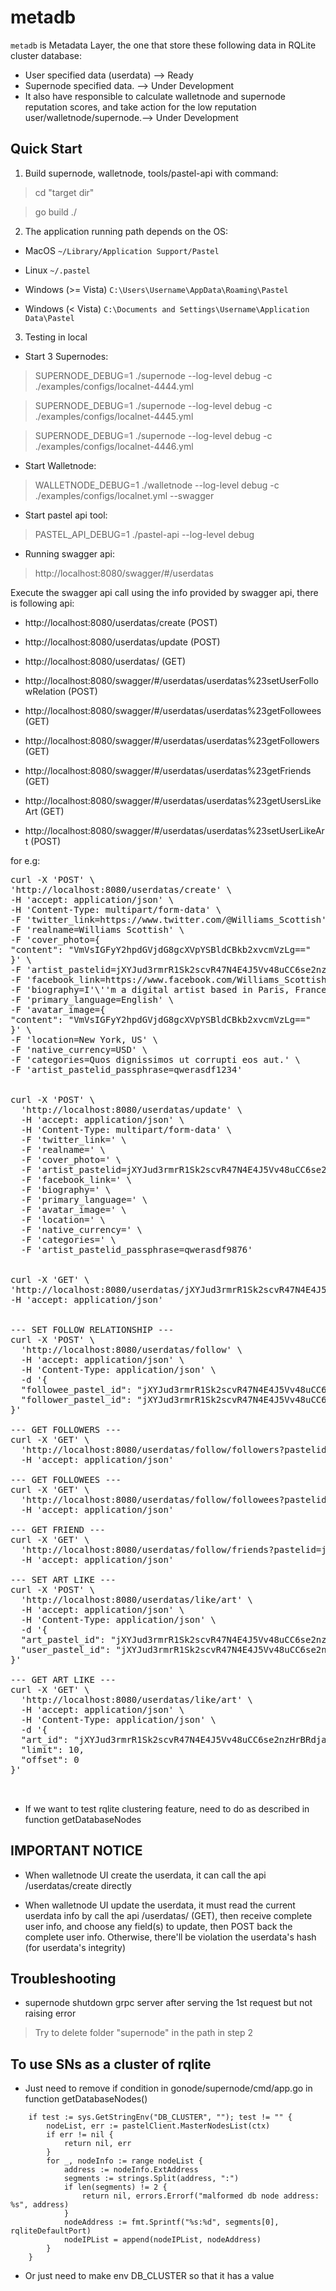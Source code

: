 # metadb

`metadb` is Metadata Layer, the one that store these following data in RQLite cluster database:
- User specified data (userdata) --> Ready
- Supernode specified data. --> Under Development
- It also have responsible to calculate walletnode and supernode reputation scores, and take action for the low reputation user/walletnode/supernode.--> Under Development

## Quick Start

 
1. Build supernode, walletnode, tools/pastel-api with command:

>cd "target  dir"

>go build ./


2. The application running path depends on the OS:

* MacOS `~/Library/Application Support/Pastel`

* Linux `~/.pastel`

* Windows (>= Vista) `C:\Users\Username\AppData\Roaming\Pastel`

* Windows (< Vista) `C:\Documents and Settings\Username\Application Data\Pastel`

  
3. Testing in local

- Start 3 Supernodes:

>SUPERNODE_DEBUG=1 ./supernode --log-level debug -c ./examples/configs/localnet-4444.yml

>SUPERNODE_DEBUG=1 ./supernode --log-level debug -c ./examples/configs/localnet-4445.yml

>SUPERNODE_DEBUG=1 ./supernode --log-level debug -c ./examples/configs/localnet-4446.yml

  

- Start Walletnode:

>WALLETNODE_DEBUG=1 ./walletnode --log-level debug -c ./examples/configs/localnet.yml --swagger

  
- Start pastel api tool:

>PASTEL_API_DEBUG=1 ./pastel-api --log-level debug

  

- Running swagger api:

>http://localhost:8080/swagger/#/userdatas

  

Execute the swagger api call using the info provided by swagger api, there is following api:

- http://localhost:8080/userdatas/create (POST)

- http://localhost:8080/userdatas/update (POST)

- http://localhost:8080/userdatas/<pastelid> (GET)

- http://localhost:8080/swagger/#/userdatas/userdatas%23setUserFollowRelation (POST)

- http://localhost:8080/swagger/#/userdatas/userdatas%23getFollowees (GET)

- http://localhost:8080/swagger/#/userdatas/userdatas%23getFollowers (GET)

- http://localhost:8080/swagger/#/userdatas/userdatas%23getFriends (GET)

- http://localhost:8080/swagger/#/userdatas/userdatas%23getUsersLikeArt (GET)

- http://localhost:8080/swagger/#/userdatas/userdatas%23setUserLikeArt (POST)
  
  

for e.g:
<pre>
curl -X 'POST' \
'http://localhost:8080/userdatas/create' \
-H 'accept: application/json' \
-H 'Content-Type: multipart/form-data' \
-F 'twitter_link=https://www.twitter.com/@Williams_Scottish' \
-F 'realname=Williams Scottish' \
-F 'cover_photo={
"content": "VmVsIGFyY2hpdGVjdG8gcXVpYSBldCBkb2xvcmVzLg=="
}' \
-F 'artist_pastelid=jXYJud3rmrR1Sk2scvR47N4E4J5Vv48uCC6se2nzHrBRdjaKj3ybPoi1Y2VVoRqi1GnQrYKjSxQAC7NBtvtEdS' \
-F 'facebook_link=https://www.facebook.com/Williams_Scottish' \
-F 'biography=I'\''m a digital artist based in Paris, France. ...' \
-F 'primary_language=English' \
-F 'avatar_image={
"content": "VmVsIGFyY2hpdGVjdG8gcXVpYSBldCBkb2xvcmVzLg=="
}' \
-F 'location=New York, US' \
-F 'native_currency=USD' \
-F 'categories=Quos dignissimos ut corrupti eos aut.' \
-F 'artist_pastelid_passphrase=qwerasdf1234'


curl -X 'POST' \
  'http://localhost:8080/userdatas/update' \
  -H 'accept: application/json' \
  -H 'Content-Type: multipart/form-data' \
  -F 'twitter_link=' \
  -F 'realname=' \
  -F 'cover_photo=' \
  -F 'artist_pastelid=jXYJud3rmrR1Sk2scvR47N4E4J5Vv48uCC6se2nzHrBRdjaKj3ybPoi1Y2VaoRqi1GnQrYKjSxQAC7NBtvtEdS' \
  -F 'facebook_link=' \
  -F 'biography=' \
  -F 'primary_language=' \
  -F 'avatar_image=' \
  -F 'location=' \
  -F 'native_currency=' \
  -F 'categories=' \
  -F 'artist_pastelid_passphrase=qwerasdf9876'

  
curl -X 'GET' \
'http://localhost:8080/userdatas/jXYJud3rmrR1Sk2scvR47N4E4J5Vv48uCC6se2nzHrBRdjaKj3ybPoi1Y2VVoRqi1GnQrYKjSxQAC7NBtvtEdS' \
-H 'accept: application/json'


--- SET FOLLOW RELATIONSHIP ---
curl -X 'POST' \
  'http://localhost:8080/userdatas/follow' \
  -H 'accept: application/json' \
  -H 'Content-Type: application/json' \
  -d '{
  "followee_pastel_id": "jXYJud3rmrR1Sk2scvR47N4E4J5Vv48uCC6se2nzHrBRdjaKj3ybPoi1Y2VaoRqi1GnQrYKjSxQAC7NBtvtEdS",
  "follower_pastel_id": "jXYJud3rmrR1Sk2scvR47N4E4J5Vv48uCC6se2nzHrBRdjaKj3ybPoi1Y2VVoRqi1GnQrYKjSxQAC7NBtvtEdS"
}'

--- GET FOLLOWERS ---
curl -X 'GET' \
  'http://localhost:8080/userdatas/follow/followers?pastelid=jXYJud3rmrR1Sk2scvR47N4E4J5Vv48uCC6se2nzHrBRdjaKj3ybPoi1Y2VVoRqi1GnQrYKjSxQAC7NBtvtEdS&limit=10&offset=0' \
  -H 'accept: application/json'

--- GET FOLLOWEES ---
curl -X 'GET' \
  'http://localhost:8080/userdatas/follow/followees?pastelid=jXYJud3rmrR1Sk2scvR47N4E4J5Vv48uCC6se2nzHrBRdjaKj3ybPoi1Y2VVoRqi1GnQrYKjSxQAC7NBtvtEdS&limit=10&offset=0' \
  -H 'accept: application/json'

--- GET FRIEND ---
curl -X 'GET' \
  'http://localhost:8080/userdatas/follow/friends?pastelid=jXYJud3rmrR1Sk2scvR47N4E4J5Vv48uCC6se2nzHrBRdjaKj3ybPoi1Y2VVoRqi1GnQrYKjSxQAC7NBtvtEdS&limit=10&offset=0' \
  -H 'accept: application/json'
  
--- SET ART LIKE ---
curl -X 'POST' \
  'http://localhost:8080/userdatas/like/art' \
  -H 'accept: application/json' \
  -H 'Content-Type: application/json' \
  -d '{
  "art_pastel_id": "jXYJud3rmrR1Sk2scvR47N4E4J5Vv48uCC6se2nzHrBRdjaKj3ybPoi1Y2VaoRqi1GnQrYKjSxQAC7NBtvtEdS",
  "user_pastel_id": "jXYJud3rmrR1Sk2scvR47N4E4J5Vv48uCC6se2nzHrBRdjaKj3ybPoi1Y2VVoRqi1GnQrYKjSxQAC7NBtvtEdS"
}'

--- GET ART LIKE ---
curl -X 'GET' \
  'http://localhost:8080/userdatas/like/art' \
  -H 'accept: application/json' \
  -H 'Content-Type: application/json' \
  -d '{
  "art_id": "jXYJud3rmrR1Sk2scvR47N4E4J5Vv48uCC6se2nzHrBRdjaKj3ybPoi1Y2VVoRqi1GnQrYKjSxQAC7NBtvtEdS",
  "limit": 10,
  "offset": 0
}'


</pre>
  
  
* If we want to test rqlite clustering feature, need to do as described in function getDatabaseNodes

  
## IMPORTANT NOTICE

- When walletnode UI create the userdata, it can call the api /userdatas/create directly

- When walletnode UI update the userdata, it must read the current userdata info by call the api /userdatas/<pastelid> (GET), then receive complete user info, and choose any field(s) to update, then POST back the complete user info. Otherwise, there'll be violation the userdata's hash (for userdata's integrity)

  
## Troubleshooting

- supernode shutdown grpc server after serving the 1st request but not raising error

>Try to delete folder "supernode" in the path in step 2

## To use SNs as a cluster of rqlite
- Just need to remove if condition in gonode/supernode/cmd/app.go in function getDatabaseNodes()
```
	if test := sys.GetStringEnv("DB_CLUSTER", ""); test != "" {
		nodeList, err := pastelClient.MasterNodesList(ctx)
		if err != nil {
			return nil, err
		}
		for _, nodeInfo := range nodeList {
			address := nodeInfo.ExtAddress
			segments := strings.Split(address, ":")
			if len(segments) != 2 {
				return nil, errors.Errorf("malformed db node address: %s", address)
			}
			nodeAddress := fmt.Sprintf("%s:%d", segments[0], rqliteDefaultPort)
			nodeIPList = append(nodeIPList, nodeAddress)
		}
	}
```
- Or just need to make env DB_CLUSTER so that it has a value
